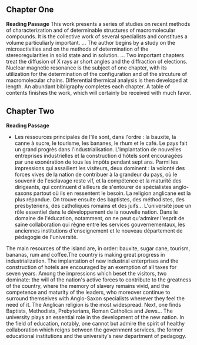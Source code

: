 ## Chapter One
**Reading Passage**
This work presents a series of studies on recent methods of characterization and of determinable structures of macromolecular compounds. It is the collective work of several specialists and constitues a volume particuliarly important.  ... The author begins by a study on the microactivities and on the methods of determination of the stereoregularities in solid state and in solution.  ... Two important chapters treat the diffusion of X rays ar short angles and the diffraction of elections. Nuclear magnetic resonance is the subject of one chapter, with its utilization for the determination of the configuration and of the strcuture of macromolecular chains. Differential thermical analysis is then developed at length. An abundant bibligraphy completes each chapter. A table of contents finishes the work, which will certainly be received with much favor.

## Chapter Two
**Reading Passage**
* Les ressources principales de l'île sont, dans l'ordre : la bauxite, la canne à sucre, le tourisme, les bananes, le rhum et le café. Le pays fait un grand progrès dans l'industrialisation. L'implantation de nouvelles entreprises industrielles et la construction d'hôtels sont encouragées par une exonération de tous les impôts pendant sept ans.
Parmi les impressions qui assaillent les visiteurs, deux dominent : la volonté des forces vives de la nation de contribuer à la grandeur du pays, où le souvenir de l'esclavage reste vif, et la compétence et la maturité des dirigeants, qui continuent d'ailleurs de s'entourer de spécialistes anglo-saxons partout où ils en ressentent le besoin.
La religion anglicane est la plus répandue. On trouve ensuite des baptistes, des méthodistes, des presbytériens, des catholiques romains et des juifs...
L'université joue un rôle essentiel dans le développement de la nouvelle nation. Dans le domaine de l'éducation, notamment, on ne peut qu'admirer l'esprit de saine collaboration qui règne entre les services gouvernementaux, les anciennes institutions d'enseignement et le nouveau département de pédagogie de l'université.

The main resources of the island are, in order: bauxite, sugar cane, tourism, bananas, rum and coffee.The country is making great progress in industrialization. The implantation of new industrial enterprises and the construction of hotels are encouraged by an exemption of all taxes for seven years.
Among the impressions which beset the visitors, two dominate: the will of the nation's active forces to contribute to the greatness of the country, where the memory of slavery remains vivid, and the competence and maturity of the leaders, who moreover continue to surround themselves with Anglo-Saxon specialists wherever they feel the need of it.
The Anglican religion is the most widespread. Next, one finds Baptists, Methodists, Prebyterians, Roman Catholics and Jews...
The university plays an essential role in the development of the new nation. In the field of education, notably, one cannot but admire the spirit of healthy collaboration which reigns between the government services, the former educational institutions and the university's new department of pedagogy.